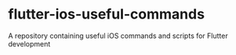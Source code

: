 # flutter-ios-useful-commands
A repository containing useful iOS commands and scripts for Flutter development
